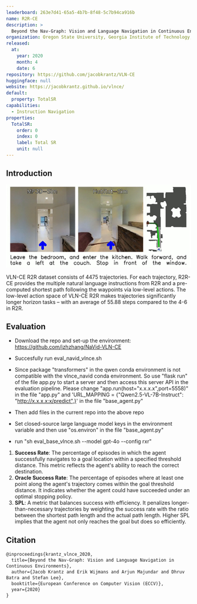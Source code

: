 ```yaml
---
leaderboard: 263e7d41-65a5-4b7b-8f48-5c7b94ca916b
name: R2R-CE
description: >
  Beyond the Nav-Graph: Vision and Language Navigation in Continuous Environments
organization: Oregon State University, Georgia Institute of Technology, Facebook AI Research
released:
  at:
    year: 2020
    month: 4
    date: 6
repository: https://github.com/jacobkrantz/VLN-CE
huggingface: null
website: https://jacobkrantz.github.io/vlnce/
default:
  property: TotalSR
capabilities:
  - Instruction Navigation
properties:
  TotalSR:
    order: 0
    index: 0
    label: Total SR
    unit: null
---
```



## Introduction

![alt text](assets/1-1.png)

VLN-CE R2R dataset consists of 4475 trajectories. For each trajectory, R2R-CE provides the multiple natural language instructions from R2R and a pre-computed shortest path following the waypoints via low-level actions. The low-level action space of VLN-CE R2R makes trajectories significantly longer horizon tasks – with an average of 55.88 steps compared to the 4-6 in R2R.
## Evaluation
- Download the repo and set-up the environment: https://github.com/jzhzhang/NaVid-VLN-CE

- Succesfully run eval_navid_vlnce.sh

- Since package "transformers" in the qwen conda environment is not compatible with the vlnce_navid conda environment. So use "flask run" of the file app.py to start a server and then access this server API in the evaluation pipeline. Please change "app.run(host="x.x.x.x",port=5558)" in the file "app.py" and 'URL_MAPPING = {"Qwen2.5-VL-7B-Instruct": "http://x.x.x.x:x/predict",}' in the file "base_agent.py"

- Then add files in the current repo into the above repo

- Set closed-source large language model keys in the environment variable and then use "os.environ" in the file "base_agent.py"

- run "sh eval_base_vlnce.sh --model gpt-4o --config rxr"

1. **Success Rate**: The percentage of episodes in which the agent successfully navigates to a goal location within a specified threshold distance. This metric reflects the agent's ability to reach the correct destination.
2. **Oracle Success Rate**: The percentage of episodes where at least one point along the agent's trajectory comes within the goal threshold distance. It indicates whether the agent could have succeeded under an optimal stopping policy.
3. **SPL**: A metric that balances success with efficiency. It penalizes longer-than-necessary trajectories by weighting the success rate with the ratio between the shortest path length and the actual path length. Higher SPL implies that the agent not only reaches the goal but does so efficiently.

## Citation

```
@inproceedings{krantz_vlnce_2020,
  title={Beyond the Nav-Graph: Vision and Language Navigation in Continuous Environments},
  author={Jacob Krantz and Erik Wijmans and Arjun Majundar and Dhruv Batra and Stefan Lee},
  booktitle={European Conference on Computer Vision (ECCV)},
  year={2020}
}

```

